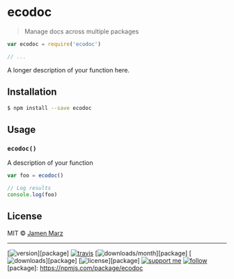 
# ecodoc

> Manage docs across multiple packages

```js
var ecodoc = require('ecodoc')

// ...
```

A longer description of your function here.

## Installation

```sh
$ npm install --save ecodoc
```

## Usage

### `ecodoc()`

A description of your function

```js
var foo = ecodoc()

// Log results
console.log(foo)
```

## License

MIT © [Jamen Marz](https://git.io/jamen)

---

[![version](https://img.shields.io/npm/v/ecodoc.svg?style=flat-square)][package] [![travis](https://img.shields.io/travis/ecodoc/jamen.svg?style=flat-square)](https://travis-ci.org/ecodoc/jamen) [![downloads/month](https://img.shields.io/npm/dm/ecodoc.svg?style=flat-square)][package] [![downloads](https://img.shields.io/npm/dt/ecodoc.svg?style=flat-square)][package] [![license](https://img.shields.io/npm/l/ecodoc.svg?style=flat-square)][package] [![support me](https://img.shields.io/badge/support%20me-paypal-green.svg?style=flat-square)](https://www.paypal.me/jamenmarz/5usd) [![follow](https://img.shields.io/github/followers/jamen.svg?style=social&label=Follow)](https://github.com/jamen)
[package]: https://npmjs.com/package/ecodoc
